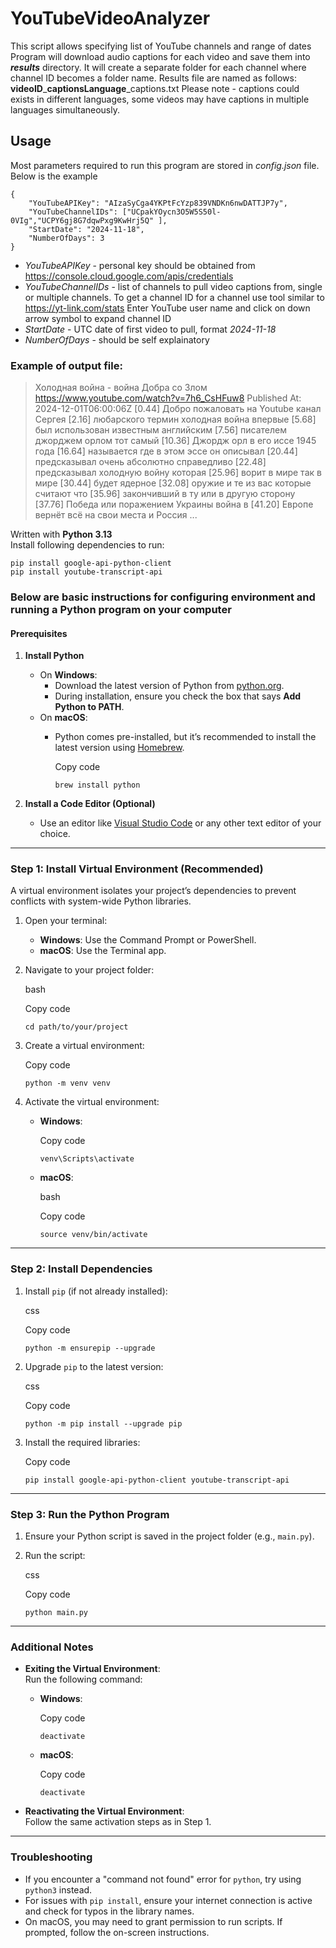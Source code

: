 # YouTubeVideoAnalyzer

This script allows specifying list of YouTube channels and range of dates
Program will download audio captions for each video and save them into ***results*** directory. It will create a separate folder for each channel where channel ID becomes a folder name. 
Results file are named as follows: **videoID**_**captionsLanguage**_captions.txt 
Please note - captions could exists in different languages, some videos may have captions in multiple languages simultaneously. 

## Usage
Most parameters required to run this program are stored in *config.json* file. Below is the example

    {  
        "YouTubeAPIKey": "AIzaSyCga4YKPtFcYzp839VNDKn6nwDATTJP7y",  
        "YouTubeChannelIDs": ["UCpakYOycn3O5W5S50l-0VIg","UCPY6gj8G7dqwPxg9KwHrj5Q" ],  
        "StartDate": "2024-11-18",  
        "NumberOfDays": 3  
    }

 - *YouTubeAPIKey* -  personal key should be obtained from https://console.cloud.google.com/apis/credentials
 - *YouTubeChannelIDs* - list of channels to pull video captions from, single or multiple channels.  To get a channel ID for a channel use tool similar to https://yt-link.com/stats Enter YouTube user name and click on down arrow symbol to expand channel ID
 - *StartDate* - UTC date of first video to pull, format *2024-11-18*
 - *NumberOfDays* - should be self explainatory

### Example of output file:

> Холодная война - война Добра со Злом  
> https://www.youtube.com/watch?v=7h6_CsHFuw8   Published At:
> 2024-12-01T06:00:06Z      [0.44] Добро пожаловать на Youtube канал
> Сергея   [2.16] любарского термин холодная война впервые   [5.68] был
> использован известным английским   [7.56] писателем джорджем орлом тот
> самый   [10.36] Джордж орл в его иссе 1945 года   [16.64] называется
> где в этом эссе он описывал   [20.44] предсказывал очень абсолютно
> справедливо   [22.48] предсказывал холодную войну которая   [25.96]
> ворит в мире так в мире   [30.44] будет ядерное   [32.08] оружие и те
> из вас которые считают что   [35.96] закончивший в ту или в другую
> сторону   [37.76] Победа или поражением Украины война в   [41.20]
> Европе вернёт всё на свои места и Россия ...

Written with **Python 3.13**  
Install following dependencies to run:

    pip install google-api-python-client  
    pip install youtube-transcript-api

### Below are basic instructions for configuring environment and running a Python program on your computer

#### Prerequisites

1.  **Install Python**
    
    -   On **Windows**:
        -   Download the latest version of Python from [python.org](https://www.python.org/).
        -   During installation, ensure you check the box that says **Add Python to PATH**.
    -   On **macOS**:
        -   Python comes pre-installed, but it’s recommended to install the latest version using [Homebrew](https://brew.sh/).
            
            Copy code
            
            `brew install python` 
            
2.  **Install a Code Editor (Optional)**
    
    -   Use an editor like [Visual Studio Code](https://code.visualstudio.com/) or any other text editor of your choice.

----------

### Step 1: Install Virtual Environment (Recommended)

A virtual environment isolates your project’s dependencies to prevent conflicts with system-wide Python libraries.

1.  Open your terminal:
    
    -   **Windows**: Use the Command Prompt or PowerShell.
    -   **macOS**: Use the Terminal app.
2.  Navigate to your project folder:
    
    bash
    
    Copy code
    
    `cd path/to/your/project` 
    
3.  Create a virtual environment:
    
    Copy code
    
    `python -m venv venv` 
    
4.  Activate the virtual environment:
    
    -   **Windows**:
        
        Copy code
        
        `venv\Scripts\activate` 
        
    -   **macOS**:
        
        bash
        
        Copy code
        
        `source venv/bin/activate` 
        

----------

### Step 2: Install Dependencies

1.  Install `pip` (if not already installed):
    
    css
    
    Copy code
    
    `python -m ensurepip --upgrade` 
    
2.  Upgrade `pip` to the latest version:
    
    css
    
    Copy code
    
    `python -m pip install --upgrade pip` 
    
3.  Install the required libraries:
    
    Copy code
    
    `pip install google-api-python-client youtube-transcript-api` 
    

----------

### Step 3: Run the Python Program

1.  Ensure your Python script is saved in the project folder (e.g., `main.py`).
    
2.  Run the script:
    
    css
    
    Copy code
    
    `python main.py` 
    

----------

### Additional Notes

-   **Exiting the Virtual Environment**:  
    Run the following command:
    
    -   **Windows**:
        
        Copy code
        
        `deactivate` 
        
    -   **macOS**:
        
        Copy code
        
        `deactivate` 
        
-   **Reactivating the Virtual Environment**:  
    Follow the same activation steps as in Step 1.
    

----------

### Troubleshooting

-   If you encounter a "command not found" error for `python`, try using `python3` instead.
-   For issues with `pip install`, ensure your internet connection is active and check for typos in the library names.
-   On macOS, you may need to grant permission to run scripts. If prompted, follow the on-screen instructions.
